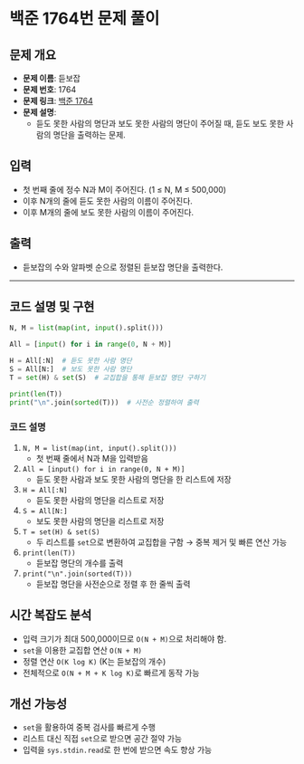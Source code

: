# 백준 1764번 문제 풀이

## 문제 개요
- **문제 이름**: 듣보잡
- **문제 번호**: 1764
- **문제 링크**: [백준 1764](https://www.acmicpc.net/problem/1764)
- **문제 설명**:
  - 듣도 못한 사람의 명단과 보도 못한 사람의 명단이 주어질 때, 듣도 보도 못한 사람의 명단을 출력하는 문제.
  
## 입력
- 첫 번째 줄에 정수 N과 M이 주어진다. (1 ≤ N, M ≤ 500,000)
- 이후 N개의 줄에 듣도 못한 사람의 이름이 주어진다.
- 이후 M개의 줄에 보도 못한 사람의 이름이 주어진다.

## 출력
- 듣보잡의 수와 알파벳 순으로 정렬된 듣보잡 명단을 출력한다.

---

## 코드 설명 및 구현

```python
N, M = list(map(int, input().split()))

All = [input() for i in range(0, N + M)]

H = All[:N]  # 듣도 못한 사람 명단
S = All[N:]  # 보도 못한 사람 명단
T = set(H) & set(S)  # 교집합을 통해 듣보잡 명단 구하기

print(len(T))
print("\n".join(sorted(T)))  # 사전순 정렬하여 출력
```

### 코드 설명
1. `N, M = list(map(int, input().split()))`
   - 첫 번째 줄에서 N과 M을 입력받음
2. `All = [input() for i in range(0, N + M)]`
   - 듣도 못한 사람과 보도 못한 사람의 명단을 한 리스트에 저장
3. `H = All[:N]`
   - 듣도 못한 사람의 명단을 리스트로 저장
4. `S = All[N:]`
   - 보도 못한 사람의 명단을 리스트로 저장
5. `T = set(H) & set(S)`
   - 두 리스트를 `set`으로 변환하여 교집합을 구함 → 중복 제거 및 빠른 연산 가능
6. `print(len(T))`
   - 듣보잡 명단의 개수를 출력
7. `print("\n".join(sorted(T)))`
   - 듣보잡 명단을 사전순으로 정렬 후 한 줄씩 출력

## 시간 복잡도 분석
- 입력 크기가 최대 500,000이므로 `O(N + M)`으로 처리해야 함.
- `set`을 이용한 교집합 연산 `O(N + M)`
- 정렬 연산 `O(K log K)` (K는 듣보잡의 개수)
- 전체적으로 `O(N + M + K log K)`로 빠르게 동작 가능

## 개선 가능성
- `set`을 활용하여 중복 검사를 빠르게 수행
- 리스트 대신 직접 `set`으로 받으면 공간 절약 가능
- 입력을 `sys.stdin.read`로 한 번에 받으면 속도 향상 가능


